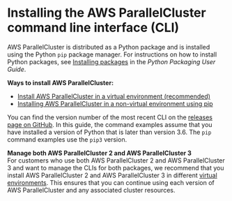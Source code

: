 # Installing the AWS ParallelCluster command line interface \(CLI\)<a name="install-v3-parallelcluster"></a>

AWS ParallelCluster is distributed as a Python package and is installed using the Python `pip` package manager\. For instructions on how to install Python packages, see [Installing packages](https://packaging.python.org/tutorials/installing-packages/) in the *Python Packaging User Guide*\.

**Ways to install AWS ParallelCluster:**
+ [Install AWS ParallelCluster in a virtual environment \(recommended\)](install-v3-virtual-environment.md)
+ [Installing AWS ParallelCluster in a non\-virtual environment using pip](install-v3-pip.md)

You can find the version number of the most recent CLI on the [releases page on GitHub](https://github.com/aws/aws-parallelcluster/releases)\. In this guide, the command examples assume that you have installed a version of Python that is later than version 3\.6\. The `pip` command examples use the `pip3` version\.

**Manage both AWS ParallelCluster 2 and AWS ParallelCluster 3**  
For customers who use both AWS ParallelCluster 2 and AWS ParallelCluster 3 and want to manage the CLIs for both packages, we recommend that you install AWS ParallelCluster 2 and AWS ParallelCluster 3 in different [virtual environments](install-v3-virtual-environment.md)\. This ensures that you can continue using each version of AWS ParallelCluster and any associated cluster resources\.